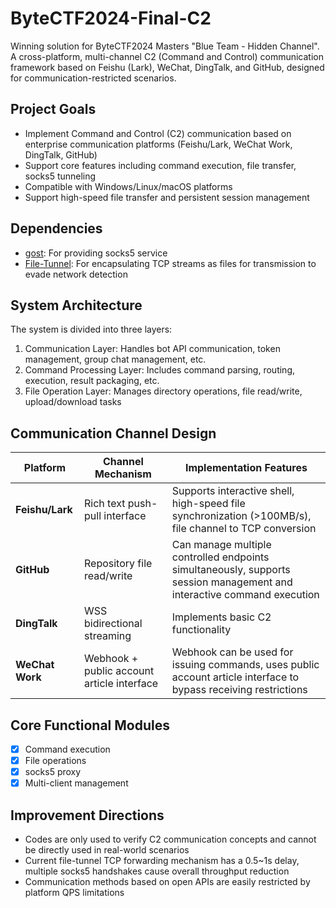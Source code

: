 # ByteCTF2024-Final-C2

Winning solution for ByteCTF2024 Masters "Blue Team - Hidden Channel". A cross-platform, multi-channel C2 (Command and Control) communication framework based on Feishu (Lark), WeChat, DingTalk, and GitHub, designed for communication-restricted scenarios.

## Project Goals

* Implement Command and Control (C2) communication based on enterprise communication platforms (Feishu/Lark, WeChat Work, DingTalk, GitHub)
* Support core features including command execution, file transfer, socks5 tunneling
* Compatible with Windows/Linux/macOS platforms
* Support high-speed file transfer and persistent session management

## Dependencies

* [gost](https://github.com/go-gost/gost): For providing socks5 service
* [File-Tunnel](https://github.com/fiddyschmitt/File-Tunnel): For encapsulating TCP streams as files for transmission to evade network detection

## System Architecture

The system is divided into three layers:

1. Communication Layer: Handles bot API communication, token management, group chat management, etc.
2. Command Processing Layer: Includes command parsing, routing, execution, result packaging, etc.
3. File Operation Layer: Manages directory operations, file read/write, upload/download tasks

## Communication Channel Design

| Platform | Channel Mechanism | Implementation Features |
| --- | --- | --- |
| **Feishu/Lark** | Rich text push-pull interface | Supports interactive shell, high-speed file synchronization (>100MB/s), file channel to TCP conversion |
| **GitHub** | Repository file read/write | Can manage multiple controlled endpoints simultaneously, supports session management and interactive command execution |
| **DingTalk** | WSS bidirectional streaming | Implements basic C2 functionality |
| **WeChat Work** | Webhook + public account article interface | Webhook can be used for issuing commands, uses public account article interface to bypass receiving restrictions |

## Core Functional Modules

- [x] Command execution
- [x] File operations
- [x] socks5 proxy
- [x] Multi-client management

## Improvement Directions

* Codes are only used to verify C2 communication concepts and cannot be directly used in real-world scenarios
* Current file-tunnel TCP forwarding mechanism has a 0.5~1s delay, multiple socks5 handshakes cause overall throughput reduction
* Communication methods based on open APIs are easily restricted by platform QPS limitations